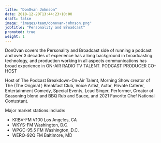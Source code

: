 ```yaml
---
title: "DonOvan Johnson"
date: 2018-12-20T13:44:23+10:00
draft: false
image: "images/team/donovan-johnson.png"
jobtitle: "Personality and Broadcast"
promoted: true
weight: 1
---
```


DonOvan covers the Personality and Broadcast side of running a podcast and over 3 decades of experience has a long background in broadcasting technology, and production working in all aspects communications has broad experience in ON-AIR RADIO TV TALENT. PODCAST PRODUCER CO-HOST

Host of The Podcast Breakdown-On-Air Talent, Morning Show creator of The (The Original ) Breakfast Club, Voice Artist, Actor, Private Caterer, Entertainment Comedy, Special Events, Lead Singer, Performer, Creator of Seasoning blend and BBQ Rub and Sauce, and 2021 Favorite Chef National Contestant. 

Major market stations include:
- KRBV-FM V100 Los Angeles, CA
- WKYS-FM Washington, D.C.
- WPGC-95.5 FM Washington, D.C.
- WERQ-92Q FM Baltimore, MD

